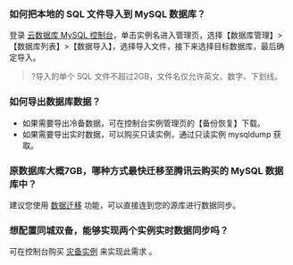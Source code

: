 ### 如何把本地的 SQL 文件导入到 MySQL 数据库？
登录 [云数据库 MySQL 控制台](https://console.cloud.tencent.com/cdb)，单击实例名进入管理页，选择【数据库管理】>【数据库列表】>【数据导入】，选择导入文件，接下来选择目标数据库，最后确定导入。
>?导入的单个 SQL 文件不超过2GB，文件名仅允许英文、数字、下划线。

### 如何导出数据库数据？
- 如果需要导出冷备数据，可在控制台实例管理页的【备份恢复】下载。
- 如果需要导出实时数据，可以购买只读实例，通过只读实例 mysqldump 获取。

### 原数据库大概7GB，哪种方式最快迁移至腾讯云购买的 MySQL 数据库中？
建议您使用 [数据迁移](http://intl.cloud.tencent.com/document/product/571/13706) 功能，可以直接连到您的源库进行数据同步。

### 想配置同城双备，能够实现两个实例实时数据同步吗？
可在控制台购买 [灾备实例](https://intl.cloud.tencent.com/document/product/236/7272) 来实现此需求 。


